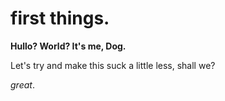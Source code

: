 # first things.

**Hullo? World? It's me, Dog.**

Let's try and make this suck a little less, shall we?

*great*.
